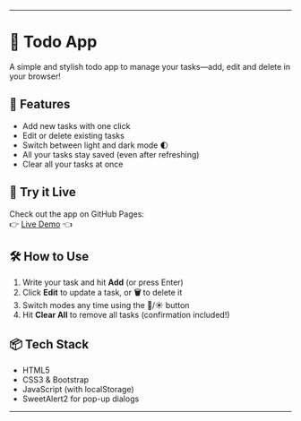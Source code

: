 ***

# 📝 Todo App

A simple and stylish todo app to manage your tasks—add, edit and delete in your browser!

## 🌟 Features

- Add new tasks with one click
- Edit or delete existing tasks
- Switch between light and dark mode 🌓
- All your tasks stay saved (even after refreshing)
- Clear all your tasks at once

## 🚀 Try it Live

Check out the app on GitHub Pages:  
👉 [Live Demo]([https://me-priyanshi.github.io/ToDo/]) 👈

## 🛠️ How to Use

1. Write your task and hit **Add** (or press Enter)
2. Click **Edit** to update a task, or **🗑️** to delete it
3. Switch modes any time using the 🌙/☀️ button
4. Hit **Clear All** to remove all tasks (confirmation included!)

## 📦 Tech Stack

- HTML5
- CSS3 & Bootstrap
- JavaScript (with localStorage)
- SweetAlert2 for pop-up dialogs

***
